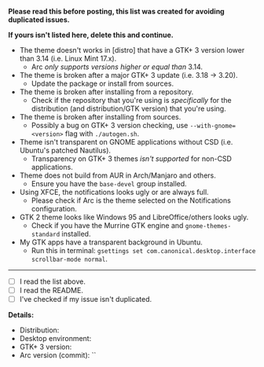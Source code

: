 **Please read this before posting, this list was created for avoiding duplicated issues.**

**If yours isn't listed here, delete this and continue.**

- The theme doesn't works in [distro] that have a GTK+ 3 version lower than 3.14 (i.e. Linux Mint 17.x).
  - Arc *only supports versions higher or equal than* 3.14.
- The theme is broken after a major GTK+ 3 update (i.e. 3.18 -> 3.20).
  - Update the package or install from sources.
- The theme is broken after installing from a repository.
  - Check if the repository that you're using is *specifically* for the distribution (and distribution/GTK version) that you're using.
- The theme is broken after installing from sources.
  - Possibly a bug on GTK+ 3 version checking, use `--with-gnome=<version>` flag with `./autogen.sh`.
- Theme isn't transparent on GNOME applications without CSD (i.e. Ubuntu's patched Nautilus).
  - Transparency on GTK+ 3 themes *isn't supported* for non-CSD applications.
- Theme does not build from AUR in Arch/Manjaro and others.
  - Ensure you have the `base-devel` group installed.
- Using XFCE, the notifications looks ugly or are always full.
  - Please check if Arc is the theme selected on the Notifications configuration.
- GTK 2 theme looks like Windows 95 and LibreOffice/others looks ugly.
  - Check if you have the Murrine GTK engine and `gnome-themes-standard` installed.
- My GTK apps have a transparent background in Ubuntu.
  - Run this in terminal: `gsettings set com.canonical.desktop.interface scrollbar-mode normal`.

----

- [ ] I read the list above.
- [ ] I read the README.
- [ ] I've checked if my issue isn't duplicated.

**Details:**

- Distribution:
- Desktop environment:
- GTK+ 3 version:
- Arc version (commit): ``
